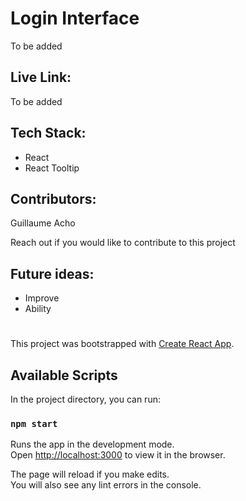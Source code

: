 # Login Interface

To be added

## Live Link:
To be added

## Tech Stack:
- React
- React Tooltip

## Contributors:
Guillaume Acho

Reach out if you would like to contribute to this project

## Future ideas:
- Improve
- Ability 

#
#

This project was bootstrapped with [Create React App](https://github.com/facebook/create-react-app).

## Available Scripts

In the project directory, you can run:

### `npm start`

Runs the app in the development mode.<br />
Open [http://localhost:3000](http://localhost:3000) to view it in the browser.

The page will reload if you make edits.<br />
You will also see any lint errors in the console.

